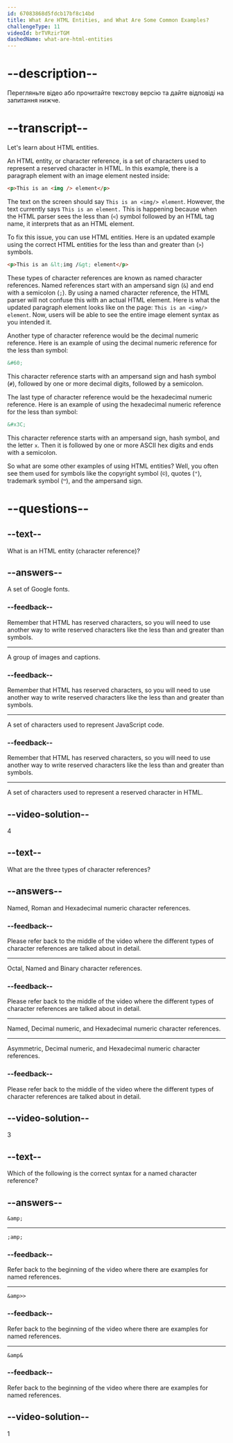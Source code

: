 ```yaml
---
id: 67083868d5fdcb17bf8c14bd
title: What Are HTML Entities, and What Are Some Common Examples?
challengeType: 11
videoId: brTVRzirTGM
dashedName: what-are-html-entities
---
```


# --description--

Перегляньте відео або прочитайте текстову версію та дайте відповіді на запитання нижче.

# --transcript--

Let's learn about HTML entities.

An HTML entity, or character reference, is a set of characters used to represent a reserved character in HTML. In this example, there is a paragraph element with an image element nested inside:

```html
<p>This is an <img /> element</p>
```

The text on the screen should say `This is an <img/> element`. However, the text currently says `This is an element.` This is happening because when the HTML parser sees the less than (`<`) symbol followed by an HTML tag name, it interprets that as an HTML element.

To fix this issue, you can use HTML entities. Here is an updated example using the correct HTML entities for the less than and greater than (`>`) symbols.

```html
<p>This is an &lt;img /&gt; element</p>
```

These types of character references are known as named character references. Named references start with an ampersand sign (`&`) and end with a semicolon (`;`). By using a named character reference, the HTML parser will not confuse this with an actual HTML element. Here is what the updated paragraph element looks like on the page: `This is an <img/> element`. Now, users will be able to see the entire image element syntax as you intended it.

Another type of character reference would be the decimal numeric reference. Here is an example of using the decimal numeric reference for the less than symbol:

```html
&#60;
```

This character reference starts with an ampersand sign and hash symbol (`#`), followed by one or more decimal digits, followed by a semicolon.

The last type of character reference would be the hexadecimal numeric reference. Here is an example of using the hexadecimal numeric reference for the less than symbol:

```html
&#x3C;
```

This character reference starts with an ampersand sign, hash symbol, and the letter `x`. Then it is followed by one or more ASCII hex digits and ends with a semicolon.

So what are some other examples of using HTML entities? Well, you often see them used for symbols like the copyright symbol (`©`), quotes (`"`), trademark symbol (`™`), and the ampersand sign.

# --questions--

## --text--

What is an HTML entity (character reference)?

## --answers--

A set of Google fonts.

### --feedback--

Remember that HTML has reserved characters, so you will need to use another way to write reserved characters like the less than and greater than symbols.

---

A group of images and captions.

### --feedback--

Remember that HTML has reserved characters, so you will need to use another way to write reserved characters like the less than and greater than symbols.

---

A set of characters used to represent JavaScript code.

### --feedback--

Remember that HTML has reserved characters, so you will need to use another way to write reserved characters like the less than and greater than symbols.

---

A set of characters used to represent a reserved character in HTML.

## --video-solution--

4

## --text--

What are the three types of character references?

## --answers--

Named, Roman and Hexadecimal numeric character references.

### --feedback--

Please refer back to the middle of the video where the different types of character references are talked about in detail.

---

Octal, Named and Binary character references.

### --feedback--

Please refer back to the middle of the video where the different types of character references are talked about in detail.

---

Named, Decimal numeric, and Hexadecimal numeric character references.

---

Asymmetric, Decimal numeric, and Hexadecimal numeric character references.

### --feedback--

Please refer back to the middle of the video where the different types of character references are talked about in detail.

## --video-solution--

3

## --text--

Which of the following is the correct syntax for a named character reference?

## --answers--

`&amp;`

---

`;amp;`

### --feedback--

Refer back to the beginning of the video where there are examples for named references.

---

`&amp>>`

### --feedback--

Refer back to the beginning of the video where there are examples for named references.

---

`&amp&`

### --feedback--

Refer back to the beginning of the video where there are examples for named references.

## --video-solution--

1
